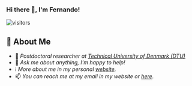 ### Hi there 👋, I'm Fernando!

![visitors](https://visitor-badge.glitch.me/badge?page_id=fdojurado.fdojurado)

## 📖 About Me

- 💼 _Postdoctoral researcher at [Technical University of Denmark (DTU)](https://www.dtu.dk/english)_
- 💬 _Ask me about anything, I'm happy to help!_
- ℹ️ _More about me in my personal [website](https://people.compute.dtu.dk/ffjla/)._
- 📫 _You can reach me at my email in my website or [here](https://github.com/fdojurado/fdojurado/issues)._


<!--
**fdojurado/fdojurado** is a ✨ _special_ ✨ repository because its `README.md` (this file) appears on your GitHub profile.

Here are some ideas to get you started:

- 🔭 I’m currently working on ...
- 🌱 I’m currently learning ...
- 👯 I’m looking to collaborate on ...
- 🤔 I’m looking for help with ...
- 💬 Ask me about ...
- 📫 How to reach me: ...
- 😄 Pronouns: ...
- ⚡ Fun fact: ...
-->
